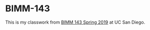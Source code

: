 # BIMM-143

This is my classwork from [BIMM 143 Spring 2019](https://bioboot.github.io/bimm143_S19/) at UC San Diego.
